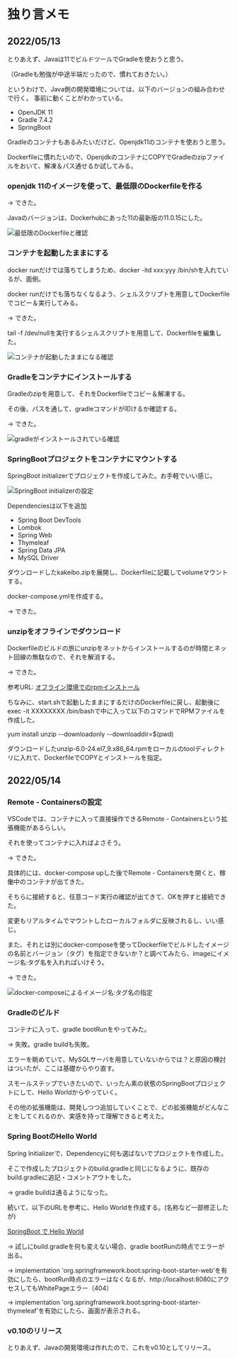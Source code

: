 # 独り言メモ

## 2022/05/13

とりあえず、Javaは11でビルドツールでGradleを使おうと思う。

（Gradleも勉強が中途半端だったので、慣れておきたい。）

というわけで、Java側の開発環境については、以下のバージョンの組み合わせで行く。
事前に動くことがわかっている。

  - OpenJDK 11
  - Gradle 7.4.2
  - SpringBoot 

Gradleのコンテナもあるみたいだけど、Openjdk11のコンテナを使おうと思う。

Dockerfileに慣れたいので、OpenjdkのコンテナにCOPYでGradleのzipファイルをおいて、解凍＆パス通せるか試してみる。

### openjdk 11のイメージを使って、最低限のDockerfileを作る

-> できた。

Javaのバージョンは、Dockerhubにあった11の最新版の11.0.15にした。


![最低限のDockerfileと確認](./ss/%E3%82%B9%E3%82%AF%E3%83%AA%E3%83%BC%E3%83%B3%E3%82%B7%E3%83%A7%E3%83%83%E3%83%88%202022-05-13%20225521.png)

### コンテナを起動したままにする

docker runだけでは落ちてしまうため、docker -itd xxx:yyy /bin/shを入れているが、面倒。

docker runだけでも落ちなくなるよう、シェルスクリプトを用意してDockerfileでコピー＆実行してみる。

-> できた。

tail -f /dev/nullを実行するシェルスクリプトを用意して、Dockerfileを編集した。

![コンテナが起動したままになる確認](./ss/%E3%82%B9%E3%82%AF%E3%83%AA%E3%83%BC%E3%83%B3%E3%82%B7%E3%83%A7%E3%83%83%E3%83%88%202022-05-13%20231450.png)

### Gradleをコンテナにインストールする

Gradleのzipを用意して、それをDockerfileでコピー＆解凍する。

その後、パスを通して、gradleコマンドが叩けるか確認する。

-> できた。

![gradleがインストールされている確認](./ss/%E3%82%B9%E3%82%AF%E3%83%AA%E3%83%BC%E3%83%B3%E3%82%B7%E3%83%A7%E3%83%83%E3%83%88%202022-05-14%20011530.png)

### SpringBootプロジェクトをコンテナにマウントする

SpringBoot initializerでプロジェクトを作成してみた。お手軽でいい感じ。

![SpringBoot initializerの設定](./ss/%E3%82%B9%E3%82%AF%E3%83%AA%E3%83%BC%E3%83%B3%E3%82%B7%E3%83%A7%E3%83%83%E3%83%88%202022-05-14%20015203.png)

Dependenciesは以下を追加

- Spring Boot DevTools
- Lombok
- Spring Web
- Thymeleaf
- Spring Data JPA
- MySQL Driver

ダウンロードしたkakeibo.zipを展開し、Dockerfileに記載してvolumeマウントする。

docker-compose.ymlを作成する。

-> できた。

### unzipをオフラインでダウンロード

Dockerfileのビルドの旅にunzipをネットからインストールするのが時間とネット回線の無駄なので、それを解消する。

-> できた。

参考URL: [オフライン環境でのrpmインストール
](https://tokku-engineer.tech/offline-rpm-install/)

ちなみに、start.shで起動したままにするだけのDockerfileに戻し、起動後にexec -it XXXXXXXX /bin/bashで中に入って以下のコマンドでRPMファイルを作成した。

yum install unzip --downloadonly --downloaddir=$(pwd)

ダウンロードしたunzip-6.0-24.el7_9.x86_64.rpmをローカルのtoolディレクトリに入れて、DockerfileでCOPYとインストールを指定。

## 2022/05/14

### Remote - Containersの設定

VSCodeでは、コンテナに入って直接操作できるRemote - Containersという拡張機能があるらしい。

それを使ってコンテナに入ればよさそう。

-> できた。

具体的には、docker-compose upした後でRemote - Containersを開くと、稼働中のコンテナが出てきた。

そちらに接続すると、任意コード実行の確認が出てきて、OKを押すと接続できた。

変更もリアルタイムでマウントしたローカルフォルダに反映されるし、いい感じ。

また、それとは別にdocker-composeを使ってDockerfileでビルドしたイメージの名前とバージョン（タグ）を指定できないか？と調べてみたら、imageにイメージ名:タグ名を入れればいけそう。

-> できた。

![docker-composeによるイメージ名:タグ名の指定](./ss/%E3%82%B9%E3%82%AF%E3%83%AA%E3%83%BC%E3%83%B3%E3%82%B7%E3%83%A7%E3%83%83%E3%83%88%202022-05-14%20222328.png)

### Gradleのビルド

コンテナに入って、gradle bootRunをやってみた。

-> 失敗。gradle buildも失敗。

エラーを眺めていて、MySQLサーバを用意していないからでは？と原因の検討はついたが、ここは基礎からやり直す。

スモールステップでいきたいので、いったん素の状態のSpringBootプロジェクトにして、Hello Worldからやっていく。

その他の拡張機能は、開発しつつ追加していくことで、どの拡張機能がどんなことをしてくれるのか、実感を持って理解できると考えた。

### Spring BootのHello World

Spring Initializerで、Dependencyに何も選ばないでプロジェクトを作成した。

そこで作成したプロジェクトのbuild.gradleと同じになるように、既存のbuild.gradleに追記・コメントアウトをした。

 -> gradle buildは通るようになった。

 続いて、以下のURLを参考に、Hello Worldを作成する。(名称など一部修正したが)

[SpringBoot で Hello World](https://qiita.com/t-iguchi/items/c1fd78de3b2961d65761)

 -> 試しにbuild.gradleを何も変えない場合、gradle bootRunの時点でエラーが出る。
 
 -> implementation 'org.springframework.boot:spring-boot-starter-web'を有効にしたら、bootRun時点のエラーはなくなるが、http://localhost:8080にアクセスしてもWhitePageエラー（404）

 -> implementation 'org.springframework.boot:spring-boot-starter-thymeleaf'を有効にしたら、画面が表示される。

 ### v0.10のリリース

 とりあえず、Javaの開発環境は作れたので、これをv0.10としてリリース。
	